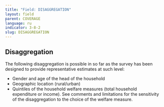```yaml
---
title: "Field: DISAGGREGATION"
layout: field
parent: COVERAGE
language: ru
indicator: 3-8-2
slug: DISAGGREGATION
---
```

## Disaggregation

The following disaggregation is possible in so far as the survey has been designed to provide representative estimates at such level:
* Gender and age of the head of the household
* Geographic location (rural/urban)
* Quintiles of the household welfare measures (total household expenditure or income). See comments and limitations for the sensitivity of the disaggregation to the choice of the welfare measure.